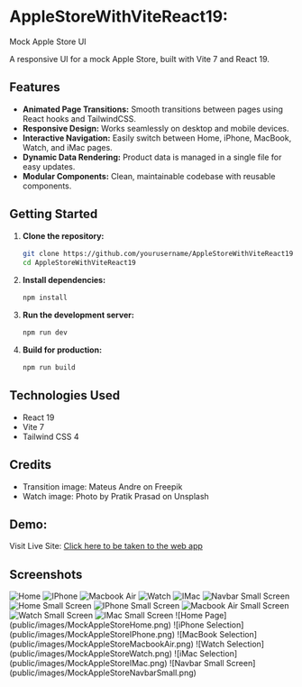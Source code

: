 # AppleStoreWithViteReact19: 

Mock Apple Store UI

A responsive UI for a mock Apple Store, built with Vite 7 and React 19.

## Features

- **Animated Page Transitions:** Smooth transitions between pages using React hooks and TailwindCSS.
- **Responsive Design:** Works seamlessly on desktop and mobile devices.
- **Interactive Navigation:** Easily switch between Home, iPhone, MacBook, Watch, and iMac pages.
- **Dynamic Data Rendering:** Product data is managed in a single file for easy updates.
- **Modular Components:** Clean, maintainable codebase with reusable components.

## Getting Started

1. **Clone the repository:**
   ```sh
   git clone https://github.com/yourusername/AppleStoreWithViteReact19.git
   cd AppleStoreWithViteReact19
   ```

2. **Install dependencies:**
   ```sh
   npm install
   ```

3. **Run the development server:**
   ```sh
   npm run dev
   ```

4. **Build for production:**
   ```sh
   npm run build
   ```

## Technologies Used

- React 19
- Vite 7
- Tailwind CSS 4

## Credits

- Transition image: Mateus Andre on Freepik
- Watch image: Photo by Pratik Prasad on Unsplash

## Demo:  
Visit Live Site: [Click here to be taken to the web app](https://garimak1.github.io/AppleStoreWithViteReact19/)

## Screenshots
<img src="https://github.com/GarimaK1/AppleStoreWithViteReact19/blob/main/public/images/MockAppleStoreHome.png" alt="Home" width="250" height="300">
<img src="https://github.com/GarimaK1/AppleStoreWithViteReact19/blob/main/public/images/MockAppleStoreIPhone.png" alt="IPhone" width="250" height="300">
<img src="https://github.com/GarimaK1/AppleStoreWithViteReact19/blob/main/public/images/MockAppleStoreMacbookAir.png" alt="Macbook Air" width="250" height="300">
<img src="https://github.com/GarimaK1/AppleStoreWithViteReact19/blob/main/public/images/MockAppleStoreWatch.png" alt="Watch" width="250" height="300">
<img src="https://github.com/GarimaK1/AppleStoreWithViteReact19/blob/main/public/images/MockAppleStoreIMac.png" alt="IMac" width="250" height="300">
<img src="https://github.com/GarimaK1/AppleStoreWithViteReact19/blob/main/public/images/MockAppleStoreNavbarSmall.png" alt="Navbar Small Screen" width="150" height="200">
<img src="https://github.com/GarimaK1/AppleStoreWithViteReact19/blob/main/public/images/MockAppleStoreHomeSmall.png" alt="Home Small Screen" width="150" height="200">
<img src="https://github.com/GarimaK1/AppleStoreWithViteReact19/blob/main/public/images/MockAppleStoreIPhoneSmall.png" alt="IPhone Small Screen" width="150" height="200">
<img src="https://github.com/GarimaK1/AppleStoreWithViteReact19/blob/main/public/images/MockAppleStoreMacbookAirSmall.png" alt="Macbook Air Small Screen" width="150" height="200">
<img src="https://github.com/GarimaK1/AppleStoreWithViteReact19/blob/main/public/images/MockAppleStoreWatchSmall.png" alt="Watch Small Screen" width="150" height="200">
<img src="https://github.com/GarimaK1/AppleStoreWithViteReact19/blob/main/public/images/MockAppleStoreIMacSmall.png" alt="IMac Small Screen" width="150" height="200">
![Home Page](public/images/MockAppleStoreHome.png)
![iPhone Selection](public/images/MockAppleStoreIPhone.png)
![MacBook Selection](public/images/MockAppleStoreMacbookAir.png)
![Watch Selection](public/images/MockAppleStoreWatch.png)
![iMac Selection](public/images/MockAppleStoreIMac.png)
![Navbar Small Screen](public/images/MockAppleStoreNavbarSmall.png)
